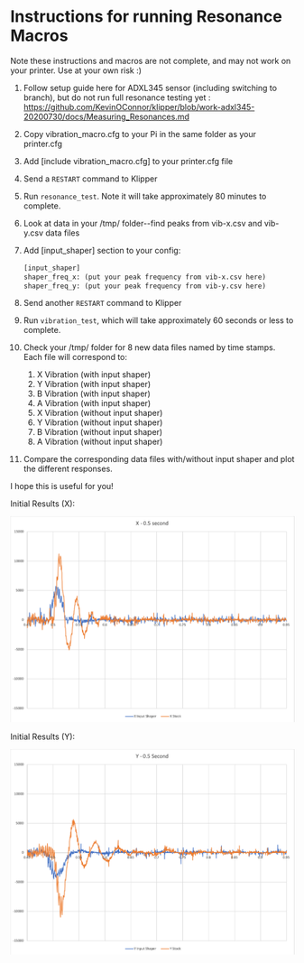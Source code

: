 # Instructions for running Resonance Macros

Note these instructions and macros are not complete, and may not work on your printer. Use at your own risk :) 

1. Follow setup guide here for ADXL345 sensor (including switching to branch), but do not run full resonance testing yet : https://github.com/KevinOConnor/klipper/blob/work-adxl345-20200730/docs/Measuring_Resonances.md 

2. Copy vibration_macro.cfg to your Pi in the same folder as your printer.cfg

3. Add [include vibration_macro.cfg] to your printer.cfg file

4. Send a ```RESTART``` command to Klipper

5. Run ```resonance_test```. Note it will take approximately 80 minutes to complete.

6. Look at data in your /tmp/ folder--find peaks from vib-x.csv and vib-y.csv data files

7. Add [input_shaper] section to your config:

   ```
   [input_shaper]
   shaper_freq_x: (put your peak frequency from vib-x.csv here)
   shaper_freq_y: (put your peak frequency from vib-y.csv here)
   ```

8. Send another ```RESTART``` command to Klipper
9. Run ```vibration_test```, which will take approximately 60 seconds or less to complete. 
10. Check your /tmp/ folder for 8 new data files named by time stamps. Each file will correspond to:
    1. X Vibration (with input shaper)
    2. Y Vibration (with input shaper)
    3. B Vibration (with input shaper)
    4. A Vibration (with input shaper)
    5. X Vibration (without input shaper)
    6. Y Vibration (without input shaper)
    7. B Vibration (without input shaper)
    8. A Vibration (without input shaper)
11. Compare the corresponding data files with/without input shaper and plot the different responses.

I hope this is useful for you!



Initial Results (X):

![x_vibration](data/images/x_vibration.png)



Initial Results (Y):

![y_vibration](data/images/y_vibration.png)
